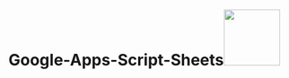 # Google-Apps-Script-Sheets<img src="https://github.com/user-attachments/assets/4d9ab047-17aa-4951-982d-9b6376b37364" width="100">
